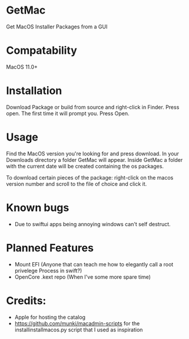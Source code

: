 # GetMac
Get MacOS Installer Packages from a GUI


# Compatability
MacOS 11.0+

# Installation
Download Package or build from source and right-click in Finder. Press open. The first time it will prompt you. Press Open.

# Usage
Find the MacOS version you're looking for and press download. In your Downloads directory a folder GetMac will appear.
Inside GetMac a folder with the current date will be created containing the os packages.

To download certain pieces of the package: right-click on the macos version number and scroll to the file of choice and click it.


# Known bugs
- Due to swiftui apps being annoying windows can't self destruct. 

# Planned Features
- Mount EFI (Anyone that can teach me how to elegantly call a root privelege Process in swift?)
- OpenCore .kext repo (When I've some more spare time)

# Credits:
- Apple for hosting the catalog
- https://github.com/munki/macadmin-scripts for the installinstallmacos.py script that I used as inspiration

